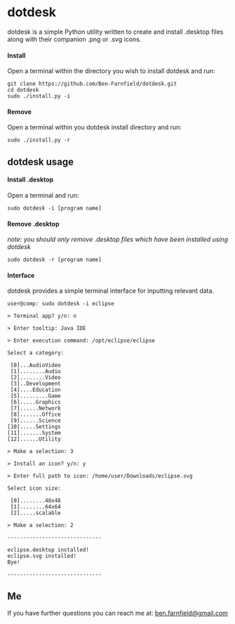 # dotdesk

dotdesk is a simple Python utility written to create and install .desktop files along with their companion .png or .svg icons.

#### Install
Open a terminal within the directory you wish to install dotdesk and run:
```
git clone https://github.com/Ben-Farnfield/dotdesk.git
cd dotdesk
sudo ./install.py -i
```

#### Remove
Open a terminal within you dotdesk install directory and run:
```
sudo ./install.py -r
```

## dotdesk usage

#### Install .desktop
Open a terminal and run:
```
sudo dotdesk -i [program name]
```

#### Remove .desktop
*note: you should only remove .desktop files which have been installed using dotdesk*
```
sudo dotdesk -r [program name]
```

#### Interface

dotdesk provides a simple terminal interface for inputting relevant data.

```
user@comp: sudo dotdesk -i eclipse

> Terminal app? y/n: n

> Enter tooltip: Java IDE

> Enter execution command: /opt/eclipse/eclipse

Select a category:

 [0]...AudioVideo
 [1]........Audio
 [2]........Video
 [3]..Development
 [4]....Education
 [5].........Game
 [6].....Graphics
 [7]......Network
 [8].......Office
 [9]......Science
[10].....Settings
[11].......System
[12]......Utility

> Make a selection: 3

> Install an icon? y/n: y

> Enter full path to icon: /home/user/Downloads/eclipse.svg

Select icon size:

 [0]........48x48
 [1]........64x64
 [2].....scalable

> Make a selection: 2

------------------------------

eclipse.desktop installed!
eclipse.svg installed!
Bye!

------------------------------

```

## Me

If you have further questions you can reach me at:
ben.farnfield@gmail.com
